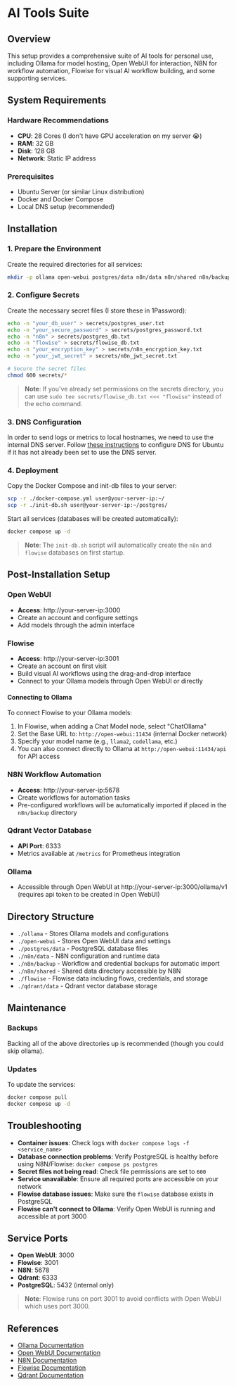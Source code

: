 # AI Tools Suite

## Overview
This setup provides a comprehensive suite of AI tools for personal use, including Ollama for model hosting, Open WebUI for interaction, N8N for workflow automation, Flowise for visual AI workflow building, and some supporting services.

## System Requirements

### Hardware Recommendations
- **CPU**: 28 Cores (I don't have GPU acceleration on my server 😭)
- **RAM**: 32 GB
- **Disk**: 128 GB
- **Network**: Static IP address

### Prerequisites
- Ubuntu Server (or similar Linux distribution)
- Docker and Docker Compose
- Local DNS setup (recommended)

## Installation

### 1. Prepare the Environment

Create the required directories for all services:
```bash
mkdir -p ollama open-webui postgres/data n8n/data n8n/shared n8n/backup qdrant/data flowise secrets
```

### 2. Configure Secrets

Create the necessary secret files (I store these in 1Password):
```bash
echo -n "your_db_user" > secrets/postgres_user.txt
echo -n "your_secure_password" > secrets/postgres_password.txt
echo -n "n8n" > secrets/postgres_db.txt
echo -n "flowise" > secrets/flowise_db.txt
echo -n "your_encryption_key" > secrets/n8n_encryption_key.txt
echo -n "your_jwt_secret" > secrets/n8n_jwt_secret.txt

# Secure the secret files
chmod 600 secrets/*
```

> **Note**: If you've already set permissions on the secrets directory, you can use `sudo tee secrets/flowise_db.txt <<< "flowise"` instead of the echo command.

### 3. DNS Configuration

In order to send logs or metrics to local hostnames, we need to use the internal DNS server. Follow [these instructions](docs/dns-config-ubuntu.md) to configure DNS for Ubuntu if it has not already been set to use the DNS server.

### 4. Deployment

Copy the Docker Compose and init-db files to your server:
```bash
scp -r ./docker-compose.yml user@your-server-ip:~/
scp -r ./init-db.sh user@your-server-ip:~/postgres/
```

Start all services (databases will be created automatically):
```bash
docker compose up -d
```

> **Note**: The `init-db.sh` script will automatically create the `n8n` and `flowise` databases on first startup.

## Post-Installation Setup

### Open WebUI
- **Access**: http://your-server-ip:3000
- Create an account and configure settings
- Add models through the admin interface

### Flowise
- **Access**: http://your-server-ip:3001
- Create an account on first visit
- Build visual AI workflows using the drag-and-drop interface
- Connect to your Ollama models through Open WebUI or directly

#### Connecting to Ollama
To connect Flowise to your Ollama models:
1. In Flowise, when adding a Chat Model node, select "ChatOllama"
2. Set the Base URL to: `http://open-webui:11434` (internal Docker network)
3. Specify your model name (e.g., `llama2`, `codellama`, etc.)
4. You can also connect directly to Ollama at `http://open-webui:11434/api` for API access

### N8N Workflow Automation
- **Access**: http://your-server-ip:5678
- Create workflows for automation tasks
- Pre-configured workflows will be automatically imported if placed in the `n8n/backup` directory

### Qdrant Vector Database
- **API Port**: 6333
- Metrics available at `/metrics` for Prometheus integration

### Ollama
- Accessible through Open WebUI at http://your-server-ip:3000/ollama/v1 (requires api token to be created in Open WebUI)

## Directory Structure

- `./ollama` - Stores Ollama models and configurations
- `./open-webui` - Stores Open WebUI data and settings
- `./postgres/data` - PostgreSQL database files
- `./n8n/data` - N8N configuration and runtime data
- `./n8n/backup` - Workflow and credential backups for automatic import
- `./n8n/shared` - Shared data directory accessible by N8N
- `./flowise` - Flowise data including flows, credentials, and storage
- `./qdrant/data` - Qdrant vector database storage

## Maintenance

### Backups
Backing all of the above directories up is recommended (though you could skip ollama).

### Updates
To update the services:
```bash
docker compose pull
docker compose up -d
```

## Troubleshooting

- **Container issues**: Check logs with `docker compose logs -f <service_name>`
- **Database connection problems**: Verify PostgreSQL is healthy before using N8N/Flowise: `docker compose ps postgres`
- **Secret files not being read**: Check file permissions are set to `600`
- **Service unavailable**: Ensure all required ports are accessible on your network
- **Flowise database issues**: Make sure the `flowise` database exists in PostgreSQL
- **Flowise can't connect to Ollama**: Verify Open WebUI is running and accessible at port 3000

## Service Ports

- **Open WebUI**: 3000
- **Flowise**: 3001  
- **N8N**: 5678
- **Qdrant**: 6333
- **PostgreSQL**: 5432 (internal only)

> **Note**: Flowise runs on port 3001 to avoid conflicts with Open WebUI which uses port 3000.

## References
- [Ollama Documentation](https://github.com/ollama/ollama)
- [Open WebUI Documentation](https://github.com/open-webui/open-webui)
- [N8N Documentation](https://docs.n8n.io/)
- [Flowise Documentation](https://docs.flowiseai.com/)
- [Qdrant Documentation](https://qdrant.tech/documentation/)